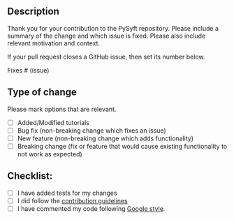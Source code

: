 ## Description

Thank you for your contribution to the PySyft repository.
Please include a summary of the change and which issue is fixed. Please also include relevant motivation and context.

If your pull request closes a GitHub issue, then set its number below.

Fixes # (issue)

## Type of change

Please mark options that are relevant.

- [ ] Added/Modified tutorials
- [ ] Bug fix (non-breaking change which fixes an issue)
- [ ] New feature (non-breaking change which adds functionality)
- [ ] Breaking change (fix or feature that would cause existing functionality to not work as expected)

## Checklist:

* [ ] I have added tests for my changes
* [ ] I did follow the [contribution guidelines](https://github.com/OpenMined/PySyft/blob/master/CONTRIBUTING.md)
* [ ] I have commented my code following [Google style](https://sphinxcontrib-napoleon.readthedocs.io/en/latest/example_google.html).